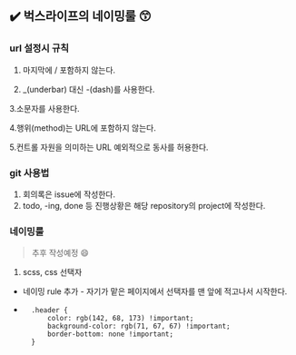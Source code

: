 ## :heavy_check_mark: 벅스라이프의 네이밍룰 :kissing_smiling_eyes:

### url 설정시 규칙

1. 마지막에 / 포함하지 않는다.

2. \_(underbar) 대신 -(dash)를 사용한다.

3.소문자를 사용한다.

4.행위(method)는 URL에 포함하지 않는다.

5.컨트롤 자원을 의미하는 URL 예외적으로 동사를 허용한다.

### git 사용법

1. 회의록은 issue에 작성한다.
2. todo, -ing, done 등 진행상황은 해당 repository의 project에 작성한다.

### 네이밍룰

> 추후 작성예정 :smile:

1. scss, css 선택자

- 네이밍 rule 추가 - 자기가 맡은 페이지에서 선택자를 맨 앞에 적고나서 시작한다.
- ```.detailpage-modal {
    .header {
        color: rgb(142, 68, 173) !important;
        background-color: rgb(71, 67, 67) !important;
        border-bottom: none !important;
    }
  ```
